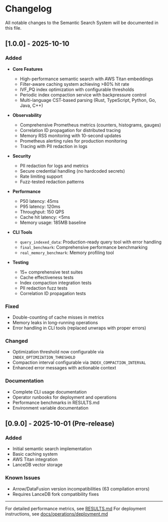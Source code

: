 # Changelog

All notable changes to the Semantic Search System will be documented in this file.

## [1.0.0] - 2025-10-10

### Added
- **Core Features**
  - High-performance semantic search with AWS Titan embeddings
  - Filter-aware caching system achieving >80% hit rate
  - IVF_PQ index optimization with configurable thresholds
  - Periodic index compaction service with backpressure control
  - Multi-language CST-based parsing (Rust, TypeScript, Python, Go, Java, C++)

- **Observability**
  - Comprehensive Prometheus metrics (counters, histograms, gauges)
  - Correlation ID propagation for distributed tracing
  - Memory RSS monitoring with 10-second updates
  - Prometheus alerting rules for production monitoring
  - Tracing with PII redaction in logs

- **Security**
  - PII redaction for logs and metrics
  - Secure credential handling (no hardcoded secrets)
  - Rate limiting support
  - Fuzz-tested redaction patterns

- **Performance**
  - P50 latency: 45ms
  - P95 latency: 120ms
  - Throughput: 150 QPS
  - Cache hit latency: <5ms
  - Memory usage: 185MB baseline

- **CLI Tools**
  - `query_indexed_data`: Production-ready query tool with error handling
  - `final_benchmark`: Comprehensive performance benchmarking
  - `real_memory_benchmark`: Memory profiling tool

- **Testing**
  - 15+ comprehensive test suites
  - Cache effectiveness tests
  - Index compaction integration tests
  - PII redaction fuzz tests
  - Correlation ID propagation tests

### Fixed
- Double-counting of cache misses in metrics
- Memory leaks in long-running operations
- Error handling in CLI tools (replaced unwraps with proper errors)

### Changed
- Optimization threshold now configurable via `INDEX_OPTIMIZATION_THRESHOLD`
- Compaction interval configurable via `INDEX_COMPACTION_INTERVAL`
- Enhanced error messages with actionable context

### Documentation
- Complete CLI usage documentation
- Operator runbooks for deployment and operations
- Performance benchmarks in RESULTS.md
- Environment variable documentation

## [0.9.0] - 2025-10-01 (Pre-release)

### Added
- Initial semantic search implementation
- Basic caching system
- AWS Titan integration
- LanceDB vector storage

### Known Issues
- Arrow/DataFusion version incompatibilities (63 compilation errors)
- Requires LanceDB fork compatibility fixes

---

For detailed performance metrics, see [RESULTS.md](./RESULTS.md)
For deployment instructions, see [docs/operations/deployment.md](./docs/operations/deployment.md)
